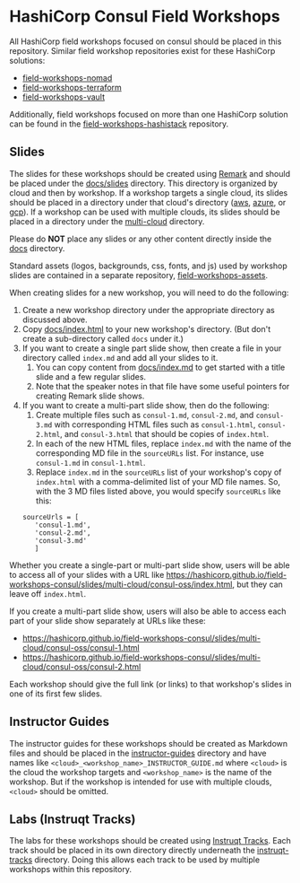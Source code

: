 # HashiCorp Consul Field Workshops

All HashiCorp field workshops focused on consul should be placed in this repository. Similar field workshop repositories exist for these HashiCorp solutions:
* [field-workshops-nomad](https://github.com/hashicorp/field-workshops-nomad)
* [field-workshops-terraform](https://github.com/hashicorp/field-workshops-terraform)
* [field-workshops-vault](https://github.com/hashicorp/field-workshops-terraform)

Additionally, field workshops focused on more than one HashiCorp solution can be found in the [field-workshops-hashistack](https://github.com/hashicorp/field-workshops-hashistack) repository.

## Slides
The slides for these workshops should be created using [Remark](https://remarkjs.com) and should be placed under the [docs/slides](./docs/slides) directory. This directory is organized by cloud and then by workshop.  If a workshop targets a single cloud, its slides should be placed in a directory under that cloud's directory ([aws](./docs/slides/aws), [azure](./docs/slides/azure), or [gcp](./docs/slides/gcp)). If a workshop can be used with multiple clouds, its slides should be placed in a directory under the [multi-cloud](./docs/slides/multi-cloud) directory.

Please do **NOT** place any slides or any other content directly inside the [docs](./docs) directory.

Standard assets (logos, backgrounds, css, fonts, and js) used by workshop slides are contained in a separate repository, [field-workshops-assets](https://github.com/hashicorp/field-workshops-assets).

When creating slides for a new workshop, you will need to do the following:
1. Create a new workshop directory under the appropriate directory as discussed above.
1. Copy [docs/index.html](./docs/index.html) to your new workshop's directory. (But don't create a sub-directory called `docs` under it.)
1. If you want to create a single part slide show, then create a file in your directory called `index.md` and add all your slides to it.
    1. You can copy content from [docs/index.md](./docs/index.md) to get started with a title slide and a few regular slides.
    1. Note that the speaker notes in that file have some useful pointers for creating Remark slide shows.
1. If you want to create a multi-part slide show, then do the following:
   1. Create multiple files such as `consul-1.md`, `consul-2.md`, and `consul-3.md` with corresponding HTML files such as `consul-1.html`, `consul-2.html`, and `consul-3.html` that should be copies of `index.html`.
   1. In each of the new HTML files, replace `index.md` with the name of the corresponding MD file in the `sourceURLs` list. For instance, use `consul-1.md` in `consul-1.html`.
   1. Replace `index.md` in the `sourceURLs` list of your workshop's copy of `index.html` with a comma-delimited list of your MD file names. So, with the 3 MD files listed above, you would specify `sourceURLs` like this:
   ```
   sourceUrls = [
      'consul-1.md',
      'consul-2.md',
      'consul-3.md'
      ]
    ```

Whether you create a single-part or multi-part slide show, users will be able to access all of your slides with a URL like https://hashicorp.github.io/field-workshops-consul/slides/multi-cloud/consul-oss/index.html, but they can leave off `index.html`.

If you create a multi-part slide show, users will also be able to access each part of your slide show separately at URLs like these:
* https://hashicorp.github.io/field-workshops-consul/slides/multi-cloud/consul-oss/consul-1.html
* https://hashicorp.github.io/field-workshops-consul/slides/multi-cloud/consul-oss/consul-2.html

Each workshop should give the full link (or links) to that workshop's slides in one of its first few slides.

## Instructor Guides
The instructor guides for these workshops should be created as Markdown files and should be placed in the [instructor-guides](./instructor-guides) directory and have names like `<cloud>_<workshop_name>_INSTRUCTOR_GUIDE.md` where `<cloud>` is the cloud the workshop targets and `<workshop_name>` is the name of the workshop. But if the workshop is intended for use with multiple clouds, `<cloud>` should be omitted.

## Labs (Instruqt Tracks)
The labs for these workshops should be created using [Instruqt Tracks](https://instruqt.com/hashicorp).  Each track should be placed in its own directory directly underneath the [instruqt-tracks](./instruqt-tracks) directory. Doing this allows each track to be used by multiple workshops within this repository.
